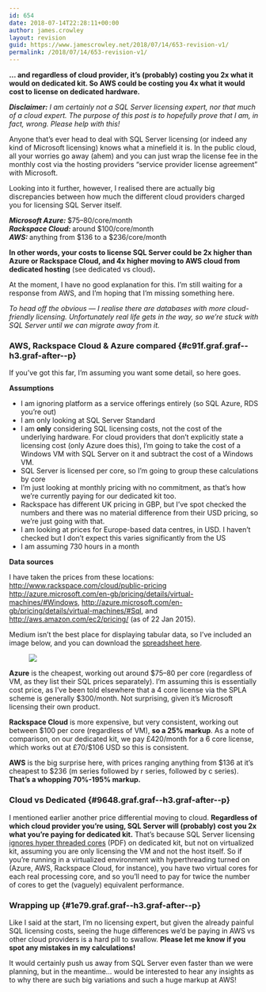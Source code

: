 ```yaml
---
id: 654
date: 2018-07-14T22:28:11+00:00
author: james.crowley
layout: revision
guid: https://www.jamescrowley.net/2018/07/14/653-revision-v1/
permalink: /2018/07/14/653-revision-v1/
---
```

<p id="b0ed" class="graf graf--p graf-after--h3">
  <strong class="markup--strong markup--p-strong">… and regardless of cloud provider, it’s (probably) costing you 2x what it would on dedicated kit. So AWS could be costing you 4x what it would cost to license on dedicated hardware.</strong>
</p>

<p id="f9f4" class="graf graf--p graf-after--p">
  <strong class="markup--strong markup--p-strong"><em class="markup--em markup--p-em">Disclaimer:</em></strong><em class="markup--em markup--p-em"> I am certainly not a SQL Server licensing expert, nor that much of a cloud expert. The purpose of this post is to hopefully prove that I am, in fact, wrong. Please help with this!</em>
</p>

<p id="62c4" class="graf graf--p graf-after--p">
  Anyone that’s ever head to deal with SQL Server licensing (or indeed any kind of Microsoft licensing) knows what a minefield it is. In the public cloud, all your worries go away (ahem) and you can just wrap the license fee in the monthly cost via the hosting providers “service provider license agreement” with Microsoft.
</p>

<p id="f439" class="graf graf--p graf-after--p">
  Looking into it further, however, I realised there are actually big discrepancies between how much the different cloud providers charged you for licensing SQL Server itself.
</p>

<p id="e59d" class="graf graf--p graf-after--p">
  <strong class="markup--strong markup--p-strong"><em class="markup--em markup--p-em">Microsoft Azure: </em></strong>$75–80/core/month<br /> <strong class="markup--strong markup--p-strong"><em class="markup--em markup--p-em">Rackspace Cloud: </em></strong>around $100/core/month<br /> <strong class="markup--strong markup--p-strong"><em class="markup--em markup--p-em">AWS: </em></strong>anything from $136 to a $236/core/month
</p>

<p id="fc43" class="graf graf--p graf-after--p">
  <strong class="markup--strong markup--p-strong">In other words, your costs to license SQL Server could be 2x higher than Azure or Rackspace Cloud, and 4x higher moving to AWS cloud from dedicated hosting</strong> (see dedicated vs cloud)<strong class="markup--strong markup--p-strong">.</strong>
</p>

<p id="fc48" class="graf graf--p graf-after--p">
  At the moment, I have no good explanation for this. I’m still waiting for a response from AWS, and I’m hoping that I’m missing something here.
</p>

<p id="a93e" class="graf graf--p graf-after--p">
  <em class="markup--em markup--p-em">To head off the obvious — I realise there are databases with more cloud-friendly licensing. Unfortunately real life gets in the way, so we’re stuck with SQL Server until we can migrate away from it.</em>
</p>

### AWS, Rackspace Cloud & Azure compared {#c91f.graf.graf--h3.graf-after--p}

<p id="49aa" class="graf graf--p graf-after--h3">
  If you’ve got this far, I’m assuming you want some detail, so here goes.
</p>

<p id="87cb" class="graf graf--p graf-after--p">
  <strong class="markup--strong markup--p-strong">Assumptions</strong>
</p>

<ul class="postList">
  <li id="e591" class="graf graf--li graf-after--p">
    I am ignoring platform as a service offerings entirely (so SQL Azure, RDS you’re out)
  </li>
  <li id="0132" class="graf graf--li graf-after--li">
    I am only looking at SQL Server Standard
  </li>
  <li id="1ef9" class="graf graf--li graf-after--li">
    I am <strong class="markup--strong markup--li-strong">only</strong> considering SQL licensing costs, not the cost of the underlying hardware. For cloud providers that don’t explicitly state a licensing cost (only Azure does this), I’m going to take the cost of a Windows VM with SQL Server on it and subtract the cost of a Windows VM.
  </li>
  <li id="188d" class="graf graf--li graf-after--li">
    SQL Server is licensed per core, so I’m going to group these calculations by core
  </li>
  <li id="b723" class="graf graf--li graf-after--li">
    I’m just looking at monthly pricing with no commitment, as that’s how we’re currently paying for our dedicated kit too.
  </li>
  <li id="3f53" class="graf graf--li graf-after--li">
    Rackspace has different UK pricing in GBP, but I’ve spot checked the numbers and there was no material difference from their USD pricing, so we’re just going with that.
  </li>
  <li id="1a4d" class="graf graf--li graf-after--li">
    I am looking at prices for Europe-based data centres, in USD. I haven’t checked but I don’t expect this varies significantly from the US
  </li>
  <li id="4e3a" class="graf graf--li graf-after--li">
    I am assuming 730 hours in a month
  </li>
</ul>

<p id="db4e" class="graf graf--p graf-after--li">
  <strong class="markup--strong markup--p-strong">Data sources</strong>
</p>

<p id="76c9" class="graf graf--p graf-after--p">
  I have taken the prices from these locations: <a class="markup--anchor markup--p-anchor" href="http://www.rackspace.com/cloud/public-pricing" target="_blank" rel="nofollow noopener" data-href="http://www.rackspace.com/cloud/public-pricing">http://www.rackspace.com/cloud/public-pricing</a> <a class="markup--anchor markup--p-anchor" href="http://azure.microsoft.com/en-gb/pricing/details/virtual-machines/#Windows" target="_blank" rel="nofollow noopener" data-href="http://azure.microsoft.com/en-gb/pricing/details/virtual-machines/#Windows">http://azure.microsoft.com/en-gb/pricing/details/virtual-machines/#Windows</a>, <a class="markup--anchor markup--p-anchor" href="http://azure.microsoft.com/en-gb/pricing/details/virtual-machines/#Sql" target="_blank" rel="nofollow noopener" data-href="http://azure.microsoft.com/en-gb/pricing/details/virtual-machines/#Sql">http://azure.microsoft.com/en-gb/pricing/details/virtual-machines/#Sql</a>, and <a class="markup--anchor markup--p-anchor" href="http://aws.amazon.com/ec2/pricing/" target="_blank" rel="nofollow noopener" data-href="http://aws.amazon.com/ec2/pricing/">http://aws.amazon.com/ec2/pricing/</a> (as of 22 Jan 2015).
</p>

<p id="82b5" class="graf graf--p graf-after--p">
  Medium isn’t the best place for displaying tabular data, so I’ve included an image below, and you can download the <a class="markup--anchor markup--p-anchor" href="https://gist.github.com/jamescrowley/123673cb660eda1a7afe" target="_blank" rel="nofollow noopener" data-href="https://gist.github.com/jamescrowley/123673cb660eda1a7afe">spreadsheet here</a>.
</p><figure id="4fcc" class="graf graf--figure graf-after--p"> 

<div class="aspectRatioPlaceholder is-locked">
  <div class="aspectRatioPlaceholder-fill">
  </div>
  
  <div class="progressiveMedia js-progressiveMedia graf-image is-canvasLoaded is-imageLoaded" data-image-id="1*gaTZpgOAnFEItTC5lb5AhA.png" data-width="1652" data-height="1042" data-action="zoom" data-action-value="1*gaTZpgOAnFEItTC5lb5AhA.png" data-scroll="native">
  </div>
</div></figure> <figure id="4fcc" class="graf graf--figure graf-after--p"> 

<div class="aspectRatioPlaceholder is-locked">
  <div class="progressiveMedia js-progressiveMedia graf-image is-canvasLoaded is-imageLoaded" data-image-id="1*gaTZpgOAnFEItTC5lb5AhA.png" data-width="1652" data-height="1042" data-action="zoom" data-action-value="1*gaTZpgOAnFEItTC5lb5AhA.png" data-scroll="native">
    <img class="progressiveMedia-image js-progressiveMedia-image" src="https://cdn-images-1.medium.com/max/800/1*gaTZpgOAnFEItTC5lb5AhA.png" data-src="https://cdn-images-1.medium.com/max/800/1*gaTZpgOAnFEItTC5lb5AhA.png" />
  </div>
</div></figure> 

<p id="8b0e" class="graf graf--p graf-after--figure">
  <strong class="markup--strong markup--p-strong">Azure</strong> is the cheapest, working out around $75–80 per core (regardless of VM, as they list their SQL prices separately). I’m assuming this is essentially cost price, as I’ve been told elsewhere that a 4 core license via the SPLA scheme is generally $300/month. Not surprising, given it’s Microsoft licensing their own product.
</p>

<p id="23b8" class="graf graf--p graf-after--p">
  <strong class="markup--strong markup--p-strong">Rackspace Cloud</strong> is more expensive, but very consistent, working out between $100 per core (regardless of VM), <strong class="markup--strong markup--p-strong">so a 25% markup</strong>. As a note of comparison, on our dedicated kit, we pay £420/month for a 6 core license, which works out at £70/$106 USD so this is consistent.
</p>

<p id="3d73" class="graf graf--p graf-after--p">
  <strong class="markup--strong markup--p-strong">AWS</strong> is the big surprise here, with prices ranging anything from $136 at it’s cheapest to $236 (m series followed by r series, followed by c series). <strong class="markup--strong markup--p-strong">That’s a whopping 70%-195% markup.</strong>
</p>

### Cloud vs Dedicated {#9648.graf.graf--h3.graf-after--p}

<p id="ae1b" class="graf graf--p graf-after--h3">
  I mentioned earlier another price differential moving to cloud. <strong class="markup--strong markup--p-strong">Regardless of which cloud provider you’re using, SQL Server will (probably) cost you 2x what you’re paying for dedicated kit.</strong> That’s because SQL Server licensing <a class="markup--anchor markup--p-anchor" href="http://www.google.co.uk/url?sa=t&rct=j&q=&esrc=s&source=web&cd=1&cad=rja&uact=8&sqi=2&ved=0CEAQFjAA&url=http%3A%2F%2Fdownload.microsoft.com%2Fdownload%2F6%2F6%2FF%2F66FF3259-1466-4BBA-A505-2E3DA5B2B1FA%2FSQL_Server_2014_Licensing_Datasheet.pdf&ei=3v7AVNOBJ5G5aY7ygagF&usg=AFQjCNEImWMnUJ4Ud7JH-jYZuwFDMVZo7g&sig2=Xv-SVRNVkHm7MKY1XUULTA&bvm=bv.83829542,d.d24" target="_blank" rel="nofollow noopener" data-href="http://www.google.co.uk/url?sa=t&rct=j&q=&esrc=s&source=web&cd=1&cad=rja&uact=8&sqi=2&ved=0CEAQFjAA&url=http%3A%2F%2Fdownload.microsoft.com%2Fdownload%2F6%2F6%2FF%2F66FF3259-1466-4BBA-A505-2E3DA5B2B1FA%2FSQL_Server_2014_Licensing_Datasheet.pdf&ei=3v7AVNOBJ5G5aY7ygagF&usg=AFQjCNEImWMnUJ4Ud7JH-jYZuwFDMVZo7g&sig2=Xv-SVRNVkHm7MKY1XUULTA&bvm=bv.83829542,d.d24">ignores hyper threaded cores</a> (PDF) on dedicated kit, but not on virtualized kit, assuming you are only licensing the VM and not the host itself. So if you’re running in a virtualized environment with hyperthreading turned on (Azure, AWS, Rackspace Cloud, for instance), you have two virtual cores for each real processing core, and so you’ll need to pay for twice the number of cores to get the (vaguely) equivalent performance.
</p>

### Wrapping up {#1e79.graf.graf--h3.graf-after--p}

<p id="ad04" class="graf graf--p graf-after--h3">
  Like I said at the start, I’m no licensing expert, but given the already painful SQL licensing costs, seeing the huge differences we’d be paying in AWS vs other cloud providers is a hard pill to swallow. <strong class="markup--strong markup--p-strong">Please let me know if you spot any mistakes in my calculations!</strong>
</p>

<p id="0022" class="graf graf--p graf-after--p graf--trailing">
  It would certainly push us away from SQL Server even faster than we were planning, but in the meantime… would be interested to hear any insights as to why there are such big variations and such a huge markup at AWS!
</p>